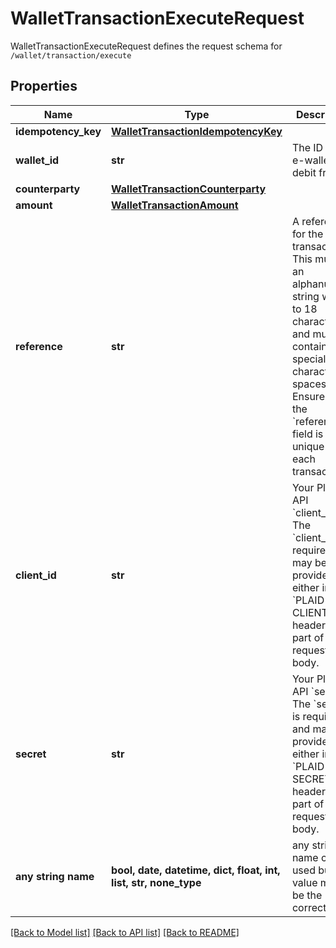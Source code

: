 # WalletTransactionExecuteRequest

WalletTransactionExecuteRequest defines the request schema for `/wallet/transaction/execute`

## Properties
Name | Type | Description | Notes
------------ | ------------- | ------------- | -------------
**idempotency_key** | [**WalletTransactionIdempotencyKey**](WalletTransactionIdempotencyKey.md) |  | 
**wallet_id** | **str** | The ID of the e-wallet to debit from | 
**counterparty** | [**WalletTransactionCounterparty**](WalletTransactionCounterparty.md) |  | 
**amount** | [**WalletTransactionAmount**](WalletTransactionAmount.md) |  | 
**reference** | **str** | A reference for the transaction. This must be an alphanumeric string with 6 to 18 characters and must not contain any special characters or spaces. Ensure that the &#x60;reference&#x60; field is unique for each transaction. | 
**client_id** | **str** | Your Plaid API &#x60;client_id&#x60;. The &#x60;client_id&#x60; is required and may be provided either in the &#x60;PLAID-CLIENT-ID&#x60; header or as part of a request body. | [optional] 
**secret** | **str** | Your Plaid API &#x60;secret&#x60;. The &#x60;secret&#x60; is required and may be provided either in the &#x60;PLAID-SECRET&#x60; header or as part of a request body. | [optional] 
**any string name** | **bool, date, datetime, dict, float, int, list, str, none_type** | any string name can be used but the value must be the correct type | [optional]

[[Back to Model list]](../README.md#documentation-for-models) [[Back to API list]](../README.md#documentation-for-api-endpoints) [[Back to README]](../README.md)


